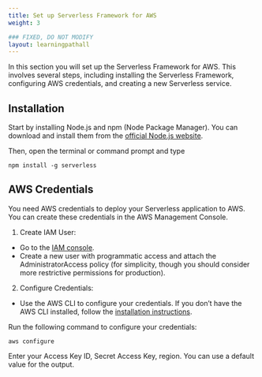 ```yaml
---
title: Set up Serverless Framework for AWS
weight: 3

### FIXED, DO NOT MODIFY
layout: learningpathall
---
```


In this section you will set up the Serverless Framework for AWS. This involves several steps, including installing the Serverless Framework, configuring AWS credentials, and creating a new Serverless service.

## Installation
Start by installing Node.js and npm (Node Package Manager). You can download and install them from the [official Node.js website](https://nodejs.org/en).

Then, open the terminal or command prompt and type
```console
npm install -g serverless
```

## AWS Credentials
You need AWS credentials to deploy your Serverless application to AWS. You can create these credentials in the AWS Management Console.
1.	Create IAM User:
* Go to the [IAM console](https://console.aws.amazon.com/iam/).
* Create a new user with programmatic access and attach the AdministratorAccess policy (for simplicity, though you should consider more restrictive permissions for production).
2. Configure Credentials:
* Use the AWS CLI to configure your credentials. If you don’t have the AWS CLI installed, follow the [installation instructions](https://docs.aws.amazon.com/cli/latest/userguide/install-cliv2.html).

Run the following command to configure your credentials:
```
aws configure
```

Enter your Access Key ID, Secret Access Key, region. You can use a default value for the output.